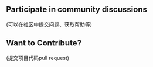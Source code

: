 <!--
 * @Author: wudi(max24@vip.qq.com)
 * @Date: 2021-02-22 16:26:59
 * @Description: 
-->
## Participate in community discussions
(可以在社区中提交问题、获取帮助等)
## Want to Contribute?
(提交项目代码pull request)
